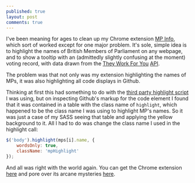 ```yaml
---
published: true
layout: post
comments: true
---
```


I've been meaning for ages to clean up my Chrome extension [MP Info](https://chrome.google.com/webstore/detail/mp-info/ecihneinfjdhacjgolbgdbmjffpipgla), which sort of worked except for one major problem. It's sole, simple idea is to highlight the names of British Members of Parliament on any webpage, and to show a tooltip with an (admittedly slightly confusing at the moment) voting record, with data drawn from the [They Work For You](http://www.theyworkforyou.com/) [API](http://www.theyworkforyou.com/api/).

The problem was that not only was my extension highlighting the names of MPs, it was also highlighting all code displays in Github.

Thinking at first this had something to do with the [third party highlight script](https://github.com/bartaz/sandbox.js/blob/master/jquery.highlight.js) I was using, but on inspecting Github's markup for the code element I found that it was contained in a table with the class name of `highlight`, which happened to be the class name I was using to highlight MP's names. So it was just a case of my SASS seeing that table and applying the yellow background to it. All I had to do was change the class name I used in the highlight call:

```js
$('body').highlight(mps[i].name, {
	wordsOnly: true,
	className: 'mpHighlight'
});
```

And all was right with the world again. You can get the Chrome extension [here](https://chrome.google.com/webstore/detail/mp-info/ecihneinfjdhacjgolbgdbmjffpipgla) and pore over its arcane mysteries [here](https://github.com/unlikenesses/mp-info).
